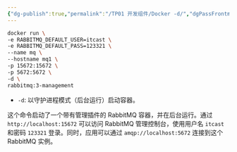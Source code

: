 ```yaml
---
{"dg-publish":true,"permalink":"/TP01 开发组件/Docker -d/","dgPassFrontmatter":true,"created":"2024-05-22T09:41:20.708+08:00","updated":"2024-10-29T10:22:46.922+08:00"}
---
```


```zsh
docker run \
-e RABBITMQ_DEFAULT_USER=itcast \
-e RABBITMQ_DEFAULT_PASS=123321 \
--name mq \
--hostname mq1 \
-p 15672:15672 \
-p 5672:5672 \
-d \
rabbitmq:3-management
```

- `-d`: 以守护进程模式（后台运行）启动容器。

这个命令启动了一个带有管理插件的 RabbitMQ 容器，并在后台运行。通过 `http://localhost:15672` 可以访问 RabbitMQ 管理控制台，使用用户名 `itcast` 和密码 `123321` 登录。同时，应用可以通过 `amqp://localhost:5672` 连接到这个 RabbitMQ 实例。